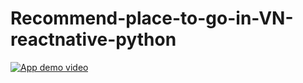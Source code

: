 # Recommend-place-to-go-in-VN-reactnative-python
[![App demo video](https://img.youtube.com/vi/H70PIgYMaE0/0.jpg)](http://www.youtube.com/watch?v=H70PIgYMaE0)
